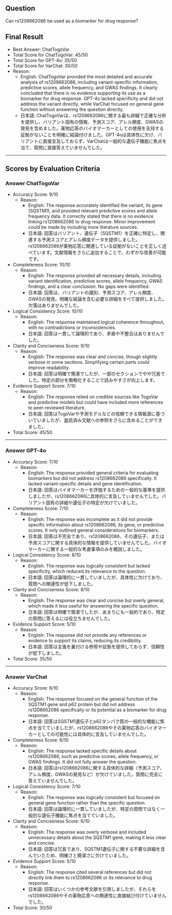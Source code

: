 ## Question

Can rs1208662086 be used as a biomarker for drug response?

## Final Result

- Best Answer: ChatTogoVar
- Total Score for ChatTogoVar: 45/50
- Total Score for GPT-4o: 35/50
- Total Score for VarChat: 30/50
- Reason:
  - English: ChatTogoVar provided the most detailed and accurate analysis of rs1208662086, including variant-specific information, predictive scores, allele frequency, and GWAS findings. It clearly concluded that there is no evidence supporting its use as a biomarker for drug response. GPT-4o lacked specificity and did not address the variant directly, while VarChat focused on general gene function without answering the question directly.
  - 日本語: ChatTogoVarは、rs1208662086に関する最も詳細で正確な分析を提供し、バリアント固有の情報、予測スコア、アレル頻度、GWASの発見を含めました。薬物応答のバイオマーカーとしての使用を支持する証拠がないことを明確に結論付けました。GPT-4oは具体性に欠け、バリアントに直接言及しておらず、VarChatは一般的な遺伝子機能に焦点を当て、質問に直接答えていませんでした。

---

## Scores by Evaluation Criteria

### Answer ChatTogoVar
- Accuracy Score: 9/10
  - Reason: 
    - English: The response accurately identified the variant, its gene (SQSTM1), and provided relevant predictive scores and allele frequency data. It correctly stated that there is no evidence linking rs1208662086 to drug response. Minor improvement could be made by including more literature sources.
    - 日本語: 回答はバリアント、遺伝子（SQSTM1）を正確に特定し、関連する予測スコアとアレル頻度データを提供しました。rs1208662086が薬物応答に関連している証拠がないことを正しく述べています。文献情報をさらに追加することで、わずかな改善が可能です。
- Completeness Score: 10/10
  - Reason: 
    - English: The response provided all necessary details, including variant identification, predictive scores, allele frequency, GWAS findings, and a clear conclusion. No gaps were identified.
    - 日本語: 回答は、バリアントの識別、予測スコア、アレル頻度、GWASの発見、明確な結論を含む必要な詳細をすべて提供しました。欠落はありませんでした。
- Logical Consistency Score: 10/10
  - Reason: 
    - English: The response maintained logical coherence throughout, with no contradictions or inconsistencies.
    - 日本語: 回答は一貫して論理的であり、矛盾や不整合はありませんでした。
- Clarity and Conciseness Score: 9/10
  - Reason: 
    - English: The response was clear and concise, though slightly verbose in some sections. Simplifying certain parts could improve readability.
    - 日本語: 回答は明確で簡潔でしたが、一部のセクションでやや冗長でした。特定の部分を簡略化することで読みやすさが向上します。
- Evidence Support Score: 7/10
  - Reason: 
    - English: The response relied on credible sources like TogoVar and predictive models but could have included more references to peer-reviewed literature.
    - 日本語: 回答はTogoVarや予測モデルなどの信頼できる情報源に基づいていましたが、査読済み文献への参照をさらに含めることができました。
- Total Score: 45/50

---

### Answer GPT-4o
- Accuracy Score: 7/10
  - Reason: 
    - English: The response provided general criteria for evaluating biomarkers but did not address rs1208662086 specifically. It lacked variant-specific details and gene identification.
    - 日本語: 回答はバイオマーカーを評価するための一般的な基準を提供しましたが、rs1208662086に具体的に言及していませんでした。バリアント固有の詳細や遺伝子の特定が欠けていました。
- Completeness Score: 7/10
  - Reason: 
    - English: The response was incomplete as it did not provide specific information about rs1208662086, its gene, or predictive scores. It only outlined general considerations for biomarkers.
    - 日本語: 回答は不完全であり、rs1208662086、その遺伝子、または予測スコアに関する具体的な情報を提供していませんでした。バイオマーカーに関する一般的な考慮事項のみを概説しました。
- Logical Consistency Score: 8/10
  - Reason: 
    - English: The response was logically consistent but lacked specificity, which reduced its relevance to the question.
    - 日本語: 回答は論理的に一貫していましたが、具体性に欠けており、質問への関連性が低下しました。
- Clarity and Conciseness Score: 8/10
  - Reason: 
    - English: The response was clear and concise but overly general, which made it less useful for answering the specific question.
    - 日本語: 回答は明確で簡潔でしたが、あまりにも一般的であり、特定の質問に答えるには役立ちませんでした。
- Evidence Support Score: 5/10
  - Reason: 
    - English: The response did not provide any references or evidence to support its claims, reducing its credibility.
    - 日本語: 回答は主張を裏付ける参照や証拠を提供しておらず、信頼性が低下しました。
- Total Score: 35/50

---

### Answer VarChat
- Accuracy Score: 6/10
  - Reason: 
    - English: The response focused on the general function of the SQSTM1 gene and p62 protein but did not address rs1208662086 specifically or its potential as a biomarker for drug response.
    - 日本語: 回答はSQSTM1遺伝子とp62タンパク質の一般的な機能に焦点を当てていましたが、rs1208662086やその薬物応答のバイオマーカーとしての可能性には具体的に言及していませんでした。
- Completeness Score: 6/10
  - Reason: 
    - English: The response lacked specific details about rs1208662086, such as predictive scores, allele frequency, or GWAS findings. It did not fully answer the question.
    - 日本語: 回答はrs1208662086に関する具体的な詳細（予測スコア、アレル頻度、GWASの発見など）が欠けていました。質問に完全に答えていませんでした。
- Logical Consistency Score: 7/10
  - Reason: 
    - English: The response was logically consistent but focused on general gene function rather than the specific question.
    - 日本語: 回答は論理的に一貫していましたが、特定の質問ではなく一般的な遺伝子機能に焦点を当てていました。
- Clarity and Conciseness Score: 6/10
  - Reason: 
    - English: The response was overly verbose and included unnecessary details about the SQSTM1 gene, making it less clear and concise.
    - 日本語: 回答は冗長であり、SQSTM1遺伝子に関する不要な詳細を含んでいたため、明確さと簡潔さに欠けていました。
- Evidence Support Score: 5/10
  - Reason: 
    - English: The response cited several references but did not directly link them to rs1208662086 or its relevance to drug response.
    - 日本語: 回答はいくつかの参考文献を引用しましたが、それらをrs1208662086やその薬物応答への関連性に直接結び付けていませんでした。
- Total Score: 30/50